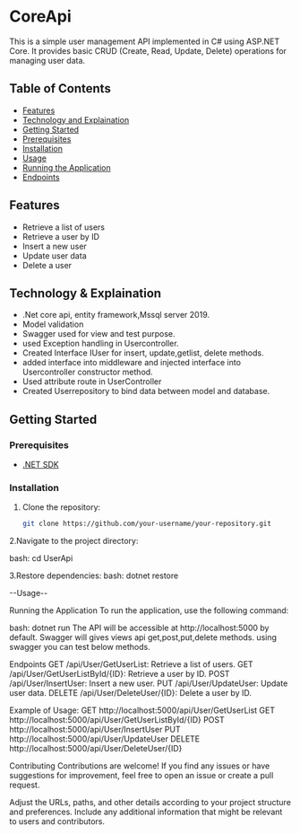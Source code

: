 # CoreApi
This is a simple user management API implemented in C# using ASP.NET Core. It provides basic CRUD (Create, Read, Update, Delete) operations for managing user data.

## Table of Contents

- [Features](#features)
-  [Technology and Explaination](#technology)
- [Getting Started](#getting-started)
- [Prerequisites](#prerequisites)
- [Installation](#installation)
- [Usage](#usage)
- [Running the Application](#running-the-application)
- [Endpoints](#endpoints)
## Features

- Retrieve a list of users
- Retrieve a user by ID
- Insert a new user
- Update user data
- Delete a user

## Technology & Explaination

- .Net core api, entity framework,Mssql server 2019.
- Model validation
- Swagger used for view and test purpose.
- used Exception handling in Usercontroller.
- Created Interface IUser for insert, update,getlist, delete methods.
- added interface into middleware and injected interface into Usercontroller constructor method.
- Used attribute route in UserController
- Created Userrepository to bind data between model and database.

## Getting Started

### Prerequisites

- [.NET SDK](https://dotnet.microsoft.com/download)

### Installation

1. Clone the repository:

   ```bash
   git clone https://github.com/your-username/your-repository.git
   
2.Navigate to the project directory:

bash:
cd UserApi

3.Restore dependencies:
bash:
dotnet restore

--Usage--

Running the Application
To run the application, use the following command:

bash:
dotnet run
The API will be accessible at http://localhost:5000 by default.
Swagger will gives views api get,post,put,delete methods.
using swagger you can test below methods.


Endpoints
GET /api/User/GetUserList: Retrieve a list of users.
GET /api/User/GetUserListById/{ID}: Retrieve a user by ID.
POST /api/User/InsertUser: Insert a new user.
PUT /api/User/UpdateUser: Update user data.
DELETE /api/User/DeleteUser/{ID}: Delete a user by ID.


Example of Usage:
GET http://localhost:5000/api/User/GetUserList
GET http://localhost:5000/api/User/GetUserListById/{ID}
POST http://localhost:5000/api/User/InsertUser
PUT http://localhost:5000/api/User/UpdateUser
DELETE http://localhost:5000/api/User/DeleteUser/{ID}

Contributing
Contributions are welcome! If you find any issues or have suggestions for improvement, feel free to open an issue or create a pull request.

Adjust the URLs, paths, and other details according to your project structure and preferences. Include any additional information that might be relevant to users and contributors.
